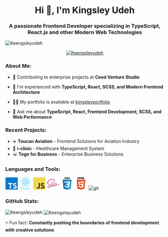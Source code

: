 <h1 align="center">Hi 👋, I'm Kingsley Udeh</h1>
<h3 align="center">A passionate Frontend Developer specializing in TypeScript, React.js and other Modern Web Technologies</h3>

<p align="left"> 
<img src="https://komarev.com/ghpvc/?username=Keengsleyudeh&label=Profile%20views&color=0e75b6&style=flat" alt="Keengsleyudeh" /> 
</p>

<p align="center"> 
<a href="https://github.com/ryo-ma/github-profile-trophy">
<img src="https://github-profile-trophy.vercel.app/?username=Keengsleyudeh" alt="Keengsleyudeh" />
</a>
</p>

### About Me:

- 💼 Contributing to enterprise projects at **Ceed Venture Studio**

- 🌱 I'm experienced with **TypeScript, React, SCSS, and Modern Frontend Architecture**

- 👨‍💻 My portfolio is available at [kingsleyportfolio](https://kingsleywebdev.vercel.app)

- 💬 Ask me about **TypeScript, React, Frontend Development, SCSS, and Web Performance**

### Recent Projects:

- ✈️ **Toucan Aviation** - Frontend Solutions for Aviation Industry
- 🏥 **i-clinic** - Healthcare Management System
- 📊 **Tego for Business** - Enterprise Business Solutions

### Languages and Tools:

<p align="left">
<img src="https://raw.githubusercontent.com/devicons/devicon/master/icons/typescript/typescript-original.svg" alt="typescript" width="40" height="40"/>
<img src="https://raw.githubusercontent.com/devicons/devicon/master/icons/react/react-original-wordmark.svg" alt="react" width="40" height="40"/>
<img src="https://raw.githubusercontent.com/devicons/devicon/master/icons/javascript/javascript-original.svg" alt="javascript" width="40" height="40"/>
<img src="https://raw.githubusercontent.com/devicons/devicon/master/icons/sass/sass-original.svg" alt="sass" width="40" height="40"/>
<img src="https://raw.githubusercontent.com/devicons/devicon/master/icons/css3/css3-original-wordmark.svg" alt="css3" width="40" height="40"/>
<img src="https://raw.githubusercontent.com/devicons/devicon/master/icons/html5/html5-original-wordmark.svg" alt="html5" width="40" height="40"/>
<img src="https://www.vectorlogo.zone/logos/git-scm/git-scm-icon.svg" alt="git" width="40" height="40"/>
</p>

### GitHub Stats:

<p><img align="left" src="https://github-readme-stats.vercel.app/api/top-langs?username=Keengsleyudeh&show_icons=true&locale=en&layout=compact" alt="Keengsleyudeh" /></p>

<p>&nbsp;<img align="center" src="https://github-readme-stats.vercel.app/api?username=Keengsleyudeh&show_icons=true&locale=en" alt="Keengsleyudeh" /></p>

⚡ Fun fact: **Constantly pushing the boundaries of frontend development with creative solutions**
